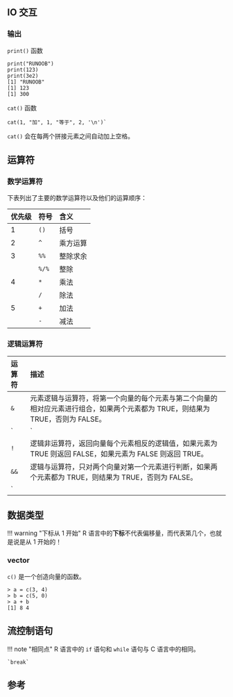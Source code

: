 [^1]: [R 语言教程 李东风](https://www.math.pku.edu.cn/teachers/lidf/docs/Rbook/html/_Rbook/index.html)

## IO 交互

### 输出

`print()` 函数

```
print("RUNOOB")
print(123)
print(3e2)
[1] "RUNOOB"
[1] 123
[1] 300
```

`cat()` 函数

```
cat(1, "加", 1, "等于", 2, '\n')`
```

`cat()` 会在每两个拼接元素之间自动加上空格。

## 运算符

### 数学运算符

下表列出了主要的数学运算符以及他们的运算顺序：

| 优先级 | 符号 | 含义     |
| :----- | :--- | :------- |
| 1      | `()`   | 括号     |
| 2      | `^`   | 乘方运算 |
| 3      | `%%`   | 整除求余 |
|        | `%/%`  | 整除     |
| 4      | `*`    | 乘法     |
|        | `/`    | 除法     |
| 5      | `+`    | 加法     |
|        | `-`    | 减法     |

### 逻辑运算符

|运算符|描述|
|:---|:---| 
|`&`|元素逻辑与运算符，将第一个向量的每个元素与第二个向量的相对应元素进行组合，如果两个元素都为 TRUE，则结果为 TRUE，否则为 FALSE。|
|`|`|元素逻辑或运算符，将第一个向量的每个元素与第二个向量的相对应元素进行组合，如果两个元素中有一个为 TRUE，则结果为 TRUE，如果都为 FALSE，则返回 FALSE。|
|`!`|逻辑非运算符，返回向量每个元素相反的逻辑值，如果元素为 TRUE 则返回 FALSE，如果元素为 FALSE 则返回 TRUE。|
|`&&`|逻辑与运算符，只对两个向量对第一个元素进行判断，如果两个元素都为 TRUE，则结果为 TRUE，否则为 FALSE。|
|`||`|逻辑或运算符，只对两个向量对第一个元素进行判断，如果两个元素中有一个为 TRUE，则结果为 TRUE，如果都为 FALSE，则返回 FALSE。|

## 数据类型

!!! warning "下标从 1 开始"
    R 语言中的**下标**不代表偏移量，而代表第几个，也就是说是从 1 开始的！

### vector

`c()` 是一个创造向量的函数。

```
> a = c(3, 4)
> b = c(5, 0)
> a + b
[1] 8 4
```

## 流控制语句

!!! note "相同点"
    R 语言中的 `if` 语句和 `while` 语句与 C 语言中的相同。

    `break`

## 参考
